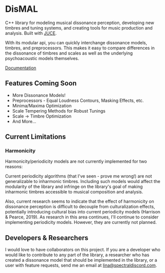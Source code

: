 # DisMAL
C++ library for modeling musical dissonance perception, developing new timbres and tuning systems, and creating tools for music production and analysis. Built with [JUCE](https://github.com/WeAreROLI/JUCE).

With its modular api, you can quickly interchange dissonance models, timbres, and preprocessors. This makes it easy to compare differences in the dissonance of timbres and scales as well as the underlying psychoacoustic models themselves.

[Documentation](https://spectraldiscord.com/dismal/annotated.html)

## Features Coming Soon
* More Dissonance Models!
* Preprocessors - Equal Loudness Contours, Masking Effects, etc.
* Minima/Maxima Optimization
* Scale Tempering Methods for Robust Tunings
* Scale -> Timbre Optimization
* And More...

## Current Limitations
### Harmonicity
Harmonicity/periodicity models are not currently implemented for two reasons:

Current periodicity algorithms (that I've seen - prove me wrong!) are not generalizable to inharmonic timbres. Including such models would affect the modularity of the library and infringe on the library's goal of making inharmonic timbres accessible to musical composition and analysis.

Also, current research seems to indicate that the effect of harmonicity on dissonance perception is difficult to decouple from culturalization effects, potentially introducing cultural bias into current periodicity models (Harrison & Pearce, 2019). As research in this area continues, I'll continue to consider implementing periodicity models. However, they are currently not planned.

## Developers & Researchers
I would love to have collaborators on this project. If you are a developer who would like to contribute to any part of the library, a researcher who has created a dissonance model that should be implemented in the library, or a user with feature requests, send me an email at lina@spectraldiscord.com.
